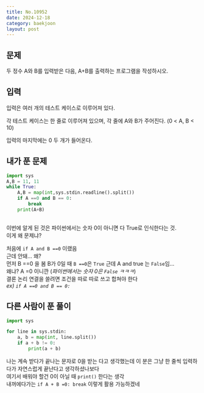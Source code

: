 ```yaml
---
title: No.10952
date: 2024-12-18
category: baekjoon
layout: post
---
```

문제
--
두 정수 A와 B를 입력받은 다음, A+B를 출력하는 프로그램을 작성하시오.  

입력
--
입력은 여러 개의 테스트 케이스로 이루어져 있다.  

각 테스트 케이스는 한 줄로 이루어져 있으며, 각 줄에 A와 B가 주어진다. (0 < A, B < 10)  

입력의 마지막에는 0 두 개가 들어온다.  

내가 푼 문제
--
```python
import sys
A,B = 11, 11
while True:
    A,B = map(int,sys.stdin.readline().split())
    if A ==0 and B == 0:
        break
    print(A+B)
    
```
이번에 알게 된 것은 파이썬에서는 숫자 0이 아니면 다 True로 인식한다는 것.  
이게 왜 문제냐?  

처음에 `if A and B ==0` 이랬음  
근데 안돼... 왜?   
먼저 B ==0 을 봄 B가 0일 때 `B ==0`은 `True` 근데 A and true 는 `False`임...   
왜냐? A =0 이니깐 (*파이썬에서는 숫자 0은 `False` ㅋㅋㅋ*)  
결론 논리 연결을 쓸려면 조건을 따로 따로 쓰고  합쳐야 한다  
*ex)  `if A ==0 and B == 0:`*  


다른 사람이 푼 풀이
--
```python
import sys

for line in sys.stdin:
    a, b = map(int, line.split())
    if a + b != 0:
        print(a + b)
```
나는 계속 받다가 끝나는 문자로 0을 받는 다고 생각했는데 이 분은 그냥 한 줄씩 입력하다가 자연스럽게 끝난다고 생각하셨나보다  
여기서 배워야 할건 0이 아닐 때 `print()` 한다는 생각  
내꺼에다가는 `if A + B =0: break` 이렇게 활용 가능하겠네 
